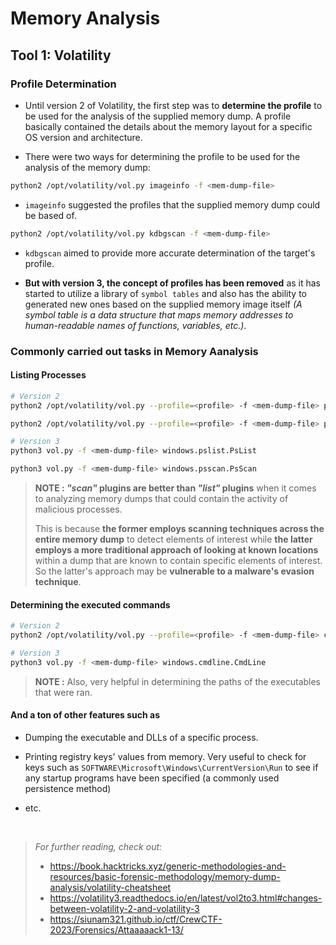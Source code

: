 # Memory Analysis

## Tool 1: Volatility

### Profile Determination

- Until version 2 of Volatility, the first step was to **determine the profile** to be used for the analysis of the supplied memory dump. A profile basically contained the details about the memory layout for a specific OS version and architecture. 

- There were two ways for determining the profile to be used for the analysis of the memory dump:

```bash
python2 /opt/volatility/vol.py imageinfo -f <mem-dump-file>
```
- `imageinfo` suggested the profiles that the supplied memory dump could be based of.

```bash
python2 /opt/volatility/vol.py kdbgscan -f <mem-dump-file>
```

- `kdbgscan` aimed to provide more accurate determination of the target's profile.

- **But with version 3, the concept of profiles has been removed** as it has started to utilize a library of `symbol tables` and also has the ability to generated new ones based on the supplied memory image itself *(A symbol table is a data structure that maps memory addresses to human-readable names of functions, variables, etc.)*. 

### Commonly carried out tasks in Memory Aanalysis

#### Listing Processes

```bash
# Version 2
python2 /opt/volatility/vol.py --profile=<profile> -f <mem-dump-file> pslist

python2 /opt/volatility/vol.py --profile=<profile> -f <mem-dump-file> psscan

# Version 3
python3 vol.py -f <mem-dump-file> windows.pslist.PsList

python3 vol.py -f <mem-dump-file> windows.psscan.PsScan
```

> **NOTE : *"scan"* plugins are better than *"list"* plugins** when it comes to analyzing memory dumps that could contain the activity of malicious processes. 
>
> This is because **the former employs scanning techniques across the entire memory dump** to detect elements of interest while **the latter employs a more traditional approach of looking at known locations** within a dump that are known to contain specific elements of interest. So the latter's approach may be **vulnerable to a malware's evasion technique**.

#### Determining the executed commands

```bash
# Version 2
python2 /opt/volatility/vol.py --profile=<profile> -f <mem-dump-file> cmdline

# Version 3
python3 vol.py -f <mem-dump-file> windows.cmdline.CmdLine
```
> **NOTE :** Also, very helpful in determining the paths of the executables that were ran.


#### And a ton of other features such as

- Dumping the executable and DLLs of a specific process.

- Printing registry keys' values from memory. Very useful to check for keys such as `SOFTWARE\Microsoft\Windows\CurrentVersion\Run` to see if any startup programs have been specified (a commonly used persistence method)

- etc.

<br />

> *For further reading, check out:*
> - https://book.hacktricks.xyz/generic-methodologies-and-resources/basic-forensic-methodology/memory-dump-analysis/volatility-cheatsheet
> - https://volatility3.readthedocs.io/en/latest/vol2to3.html#changes-between-volatility-2-and-volatility-3
> - https://siunam321.github.io/ctf/CrewCTF-2023/Forensics/Attaaaaack1-13/